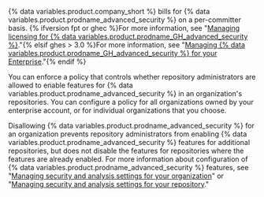 {% data variables.product.company_short %} bills for {% data variables.product.prodname_advanced_security %} on a per-committer basis. {% ifversion fpt or ghec %}For more information, see "[Managing licensing for {% data variables.product.prodname_GH_advanced_security %}](/billing/managing-licensing-for-github-advanced-security)."{% elsif ghes > 3.0 %}For more information, see "[Managing {% data variables.product.prodname_GH_advanced_security %} for your Enterprise](/admin/advanced-security)."{% endif %}

You can enforce a policy that controls whether repository administrators are allowed to enable features for {% data variables.product.prodname_advanced_security %} in an organization's repositories. You can configure a policy for all organizations owned by your enterprise account, or for individual organizations that you choose.

Disallowing {% data variables.product.prodname_advanced_security %} for an organization prevents repository administrators from enabling {% data variables.product.prodname_advanced_security %} features for additional repositories, but does not disable the features for repositories where the features are already enabled. For more information about configuration of {% data variables.product.prodname_advanced_security %} features, see "[Managing security and analysis settings for your organization](/organizations/keeping-your-organization-secure/managing-security-and-analysis-settings-for-your-organization)" or "[Managing security and analysis settings for your repository](/github/administering-a-repository/managing-security-and-analysis-settings-for-your-repository)."

